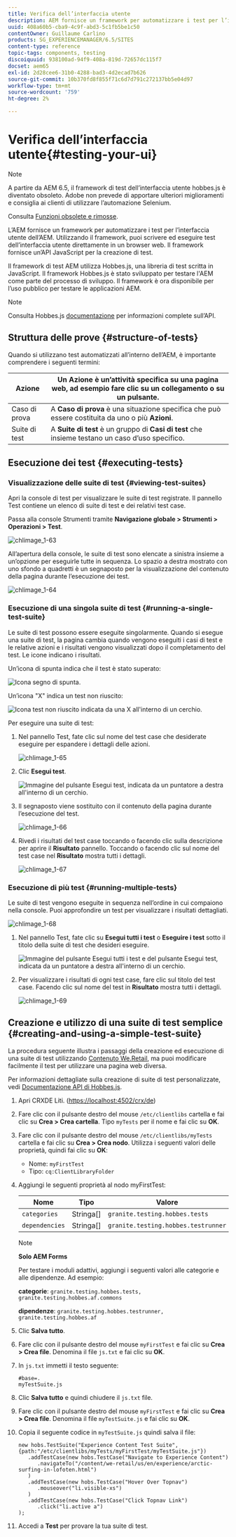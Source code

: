 ```yaml
---
title: Verifica dell’interfaccia utente
description: AEM fornisce un framework per automatizzare i test per l’interfaccia utente dell’AEM
uuid: 408a60b5-cba9-4c9f-abd3-5c1fb5be1c50
contentOwner: Guillaume Carlino
products: SG_EXPERIENCEMANAGER/6.5/SITES
content-type: reference
topic-tags: components, testing
discoiquuid: 938100ad-94f9-408a-819d-72657dc115f7
docset: aem65
exl-id: 2d28cee6-31b0-4288-bad3-4d2ecad7b626
source-git-commit: 10b370fd8f855f71c6d7d791c272137bb5e04d97
workflow-type: tm+mt
source-wordcount: '759'
ht-degree: 2%

---
```


# Verifica dell’interfaccia utente{#testing-your-ui}

>[!NOTE]
>
>A partire da AEM 6.5, il framework di test dell’interfaccia utente hobbes.js è diventato obsoleto. Adobe non prevede di apportare ulteriori miglioramenti e consiglia ai clienti di utilizzare l’automazione Selenium.
>
>Consulta [Funzioni obsolete e rimosse](/help/release-notes/deprecated-removed-features.md).

L’AEM fornisce un framework per automatizzare i test per l’interfaccia utente dell’AEM. Utilizzando il framework, puoi scrivere ed eseguire test dell’interfaccia utente direttamente in un browser web. Il framework fornisce un’API JavaScript per la creazione di test.

Il framework di test AEM utilizza Hobbes.js, una libreria di test scritta in JavaScript. Il framework Hobbes.js è stato sviluppato per testare l&#39;AEM come parte del processo di sviluppo. Il framework è ora disponibile per l’uso pubblico per testare le applicazioni AEM.

>[!NOTE]
>
>Consulta Hobbes.js [documentazione](https://developer.adobe.com/experience-manager/reference-materials/6-5/test-api/index.html) per informazioni complete sull’API.

## Struttura delle prove {#structure-of-tests}

Quando si utilizzano test automatizzati all’interno dell’AEM, è importante comprendere i seguenti termini:

| Azione | Un **Azione** è un’attività specifica su una pagina web, ad esempio fare clic su un collegamento o su un pulsante. |
|---|---|
| Caso di prova | A **Caso di prova** è una situazione specifica che può essere costituita da uno o più **Azioni**. |
| Suite di test | A **Suite di test** è un gruppo di **Casi di test** che insieme testano un caso d’uso specifico. |

## Esecuzione dei test {#executing-tests}

### Visualizzazione delle suite di test {#viewing-test-suites}

Apri la console di test per visualizzare le suite di test registrate. Il pannello Test contiene un elenco di suite di test e dei relativi test case.

Passa alla console Strumenti tramite **Navigazione globale > Strumenti > Operazioni > Test**.

![chlimage_1-63](assets/chlimage_1-63.png)

All’apertura della console, le suite di test sono elencate a sinistra insieme a un’opzione per eseguirle tutte in sequenza. Lo spazio a destra mostrato con uno sfondo a quadretti è un segnaposto per la visualizzazione del contenuto della pagina durante l’esecuzione dei test.

![chlimage_1-64](assets/chlimage_1-64.png)

### Esecuzione di una singola suite di test {#running-a-single-test-suite}

Le suite di test possono essere eseguite singolarmente. Quando si esegue una suite di test, la pagina cambia quando vengono eseguiti i casi di test e le relative azioni e i risultati vengono visualizzati dopo il completamento del test. Le icone indicano i risultati.

Un’icona di spunta indica che il test è stato superato:

![Icona segno di spunta.](do-not-localize/chlimage_1-2.png)

Un’icona &quot;X&quot; indica un test non riuscito:

![Icona test non riuscito indicata da una X all&#39;interno di un cerchio.](do-not-localize/chlimage_1-3.png)

Per eseguire una suite di test:

1. Nel pannello Test, fate clic sul nome del test case che desiderate eseguire per espandere i dettagli delle azioni.

   ![chlimage_1-65](assets/chlimage_1-65.png)

1. Clic **Esegui test**.

   ![Immagine del pulsante Esegui test, indicata da un puntatore a destra all&#39;interno di un cerchio.](do-not-localize/chlimage_1-4.png)

1. Il segnaposto viene sostituito con il contenuto della pagina durante l’esecuzione del test.

   ![chlimage_1-66](assets/chlimage_1-66.png)

1. Rivedi i risultati del test case toccando o facendo clic sulla descrizione per aprire il **Risultato** pannello. Toccando o facendo clic sul nome del test case nel **Risultato** mostra tutti i dettagli.

   ![chlimage_1-67](assets/chlimage_1-67.png)

### Esecuzione di più test {#running-multiple-tests}

Le suite di test vengono eseguite in sequenza nell’ordine in cui compaiono nella console. Puoi approfondire un test per visualizzare i risultati dettagliati.

![chlimage_1-68](assets/chlimage_1-68.png)

1. Nel pannello Test, fate clic su **Esegui tutti i test** o **Eseguire i test** sotto il titolo della suite di test che desideri eseguire.

   ![Immagine del pulsante Esegui tutti i test e del pulsante Esegui test, indicata da un puntatore a destra all&#39;interno di un cerchio.](do-not-localize/chlimage_1-5.png)

1. Per visualizzare i risultati di ogni test case, fare clic sul titolo del test case. Facendo clic sul nome del test in **Risultato** mostra tutti i dettagli.

   ![chlimage_1-69](assets/chlimage_1-69.png)

## Creazione e utilizzo di una suite di test semplice {#creating-and-using-a-simple-test-suite}

La procedura seguente illustra i passaggi della creazione ed esecuzione di una suite di test utilizzando [Contenuto We.Retail](/help/sites-developing/we-retail.md), ma puoi modificare facilmente il test per utilizzare una pagina web diversa.

Per informazioni dettagliate sulla creazione di suite di test personalizzate, vedi [Documentazione API di Hobbes.js](https://developer.adobe.com/experience-manager/reference-materials/6-5/test-api/index.html).

1. Apri CRXDE Liti. ([https://localhost:4502/crx/de](https://localhost:4502/crx/de))
1. Fare clic con il pulsante destro del mouse `/etc/clientlibs` cartella e fai clic su **Crea > Crea cartella**. Tipo `myTests` per il nome e fai clic su **OK**.
1. Fare clic con il pulsante destro del mouse `/etc/clientlibs/myTests` cartella e fai clic su **Crea > Crea nodo**. Utilizza i seguenti valori delle proprietà, quindi fai clic su **OK**:

   * Nome: `myFirstTest`
   * Tipo: `cq:ClientLibraryFolder`

1. Aggiungi le seguenti proprietà al nodo myFirstTest:

   | Nome | Tipo | Valore |
   |---|---|---|
   | `categories` | Stringa[] | `granite.testing.hobbes.tests` |
   | `dependencies` | Stringa[] | `granite.testing.hobbes.testrunner` |

   >[!NOTE]
   >
   >**Solo AEM Forms**
   >
   >
   >Per testare i moduli adattivi, aggiungi i seguenti valori alle categorie e alle dipendenze. Ad esempio:
   >
   >
   >**categorie**: `granite.testing.hobbes.tests, granite.testing.hobbes.af.commons`
   >
   >
   >**dipendenze**: `granite.testing.hobbes.testrunner, granite.testing.hobbes.af`

1. Clic **Salva tutto**.
1. Fare clic con il pulsante destro del mouse `myFirstTest` e fai clic su **Crea > Crea file**. Denomina il file `js.txt` e fai clic su **OK**.
1. In `js.txt` immetti il testo seguente:

   ```
   #base=.
   myTestSuite.js
   ```

1. Clic **Salva tutto** e quindi chiudere il `js.txt` file.
1. Fare clic con il pulsante destro del mouse `myFirstTest` e fai clic su **Crea > Crea file**. Denomina il file `myTestSuite.js` e fai clic su **OK**.
1. Copia il seguente codice in `myTestSuite.js` quindi salva il file:

   ```
   new hobs.TestSuite("Experience Content Test Suite", {path:"/etc/clientlibs/myTests/myFirstTest/myTestSuite.js"})
      .addTestCase(new hobs.TestCase("Navigate to Experience Content")
         .navigateTo("/content/we-retail/us/en/experience/arctic-surfing-in-lofoten.html")
      )
      .addTestCase(new hobs.TestCase("Hover Over Topnav")
         .mouseover("li.visible-xs")
      )
      .addTestCase(new hobs.TestCase("Click Topnav Link")
         .click("li.active a")
   );
   ```

1. Accedi a **Test** per provare la tua suite di test.
